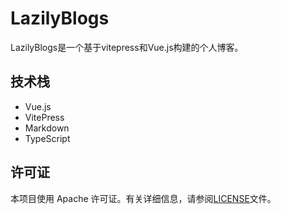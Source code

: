 # LazilyBlogs

LazilyBlogs是一个基于vitepress和Vue.js构建的个人博客。

## 技术栈

- Vue.js
- VitePress
- Markdown
- TypeScript

## 许可证

本项目使用 Apache 许可证。有关详细信息，请参阅[LICENSE](LICENSE)文件。